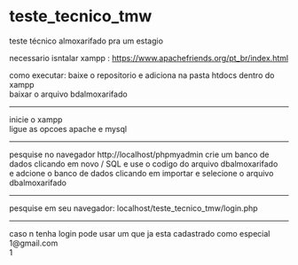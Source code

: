 # teste_tecnico_tmw
teste técnico almoxarifado pra um estagio

necessario isntalar
xampp : https://www.apachefriends.org/pt_br/index.html

como executar:
baixe o repositorio e adiciona na pasta htdocs dentro do xampp <br>
baixar o arquivo bdalmoxarifado
<hr>
inicie o xampp <br>
ligue as opcoes apache e mysql
<hr>
pesquise no navegador
http://localhost/phpmyadmin
crie um banco de dados clicando em novo / SQL e use o codigo do arquivo dbalmoxarifado <br>
e adcione o banco de dados clicando em importar e selecione o arquivo dbalmoxarifado 
<hr>
pesquise em seu navegador:
localhost/teste_tecnico_tmw/login.php
<hr>
caso n tenha login pode usar um que ja esta cadastrado como especial <br>
1@gmail.com <br>
1 <br>
